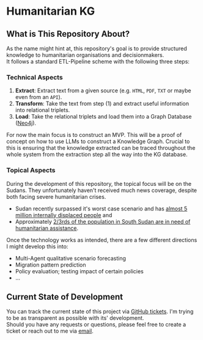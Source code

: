 # Humanitarian KG

## What is This Repository About?

As the name might hint at, this repository's goal is to provide structured knowledge to humanitarian organisations and decisionmakers.  
It follows a standard ETL-Pipeline scheme with the following three steps:  

### Technical Aspects

1. __Extract__: Extract text from a given source (e.g. `HTML`, `PDF`, `TXT` or maybe even from an `API`).
2. __Transform__: Take the text from step (1) and extract useful information into relational triplets.  
3. __Load__: Take the relational triplets and load them into a Graph Database ([Neo4j](https://neo4j.com/)).  
  
For now the main focus is to construct an MVP. This will be a proof of concept on how to use LLMs to construct a Knowledge Graph.
Crucial to this is ensuring that the knowledge extracted can be traced throughout the whole system from the extraction step all the way into the KG database.  

### Topical Aspects

During the development of this repository, the topical focus will be on the Sudans. They unfortunately haven't received much news coverage, despite both facing severe humanitarian crises.  

- Sudan recently surpassed it's worst case scenario and has [almost 5 million internally displaced people](https://centre.humdata.org/displacement-in-sudan-worse-than-the-worst-case-scenario/) and  
- Approximately [2/3rds of the population in South Sudan are in need of humanitarian assistance](https://civil-protection-humanitarian-aid.ec.europa.eu/where/africa/south-sudan_en).

Once the technology works as intended, there are a few different directions I might develop this into:  

- Multi-Agent qualitative scenario forecasting
- Migration pattern prediction
- Policy evaluation; testing impact of certain policies
- ...

## Current State of Development  

You can track the current state of this project via [GitHub tickets](https://github.com/marcderbauer/humanitarianKG/issues). I'm trying to be as transparent as possible with its' development.  
Should you have any requests or questions, please feel free to create a ticket or reach out to me via [email](mailto:hello@marcanthonybauer.com).
